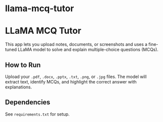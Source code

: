 # llama-mcq-tutor
# LLaMA MCQ Tutor

This app lets you upload notes, documents, or screenshots and uses a fine-tuned LLaMA model to solve and explain multiple-choice questions (MCQs).

## How to Run

Upload your `.pdf`, `.docx`, `.pptx`, `.txt`, `.png`, or `.jpg` files.
The model will extract text, identify MCQs, and highlight the correct answer with explanations.

## Dependencies

See `requirements.txt` for setup.
